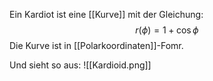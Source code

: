Ein Kardiot ist eine [[Kurve]] mit der Gleichung:
$$
r(\phi) = 1+\cos \phi
$$
Die Kurve ist in [[Polarkoordinaten]]-Fomr.

Und sieht so aus:
![[Kardioid.png]]